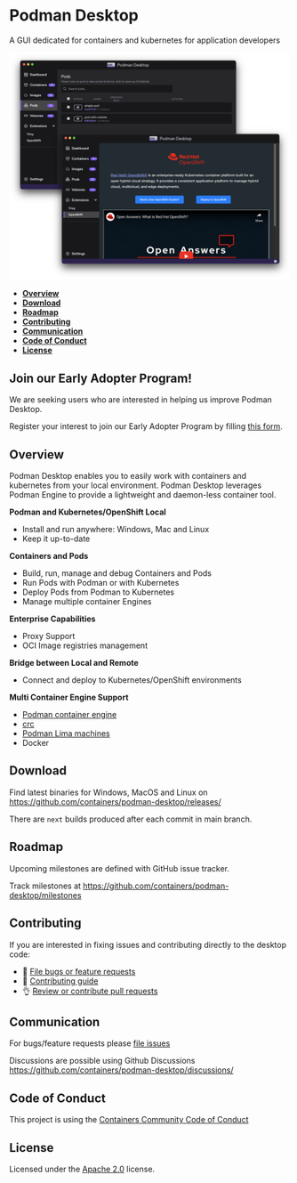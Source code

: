 # Podman Desktop
A GUI dedicated for containers and kubernetes for application developers

<p align="center">
  <img alt="Podman Desktop" src="/website/static/img/features/homepage.png">
</p>

- [**Overview**](#overview)
- [**Download**](#download)
- [**Roadmap**](#roadmap)
- [**Contributing**](#contributing)
- [**Communication**](#communication)
- [**Code of Conduct**](#code-of-conduct)
- [**License**](#license)

## Join our Early Adopter Program!

We are seeking users who are interested in helping us improve Podman Desktop.

Register your interest to join our Early Adopter Program by filling <a href="https://forms.gle/ow73dV7Ce3YLzoXH7" target="_blank">this form</a>.

## Overview

Podman Desktop enables you to easily work with containers and kubernetes from your local environment. Podman Desktop leverages Podman Engine to provide a lightweight and daemon-less container tool.

**Podman and Kubernetes/OpenShift Local**
- Install and run anywhere: Windows, Mac and Linux
- Keep it up-to-date

**Containers and Pods**
- Build, run, manage and debug Containers and Pods
- Run Pods with Podman or with Kubernetes
- Deploy Pods from Podman to Kubernetes
- Manage multiple container Engines

**Enterprise Capabilities**
- Proxy Support
- OCI Image registries management

**Bridge between Local and Remote**
- Connect and deploy to Kubernetes/OpenShift environments

**Multi Container Engine Support**
- [Podman container engine](https://github.com/containers/podman) 
- [crc](https://github.com/code-ready/crc)
- [Podman Lima machines](https://github.com/lima-vm/lima)
- Docker

## Download

Find latest binaries for Windows, MacOS and Linux on https://github.com/containers/podman-desktop/releases/

There are `next` builds produced after each commit in main branch.

## Roadmap
Upcoming milestones are defined with GitHub issue tracker.

Track milestones at https://github.com/containers/podman-desktop/milestones

## Contributing
If you are interested in fixing issues and contributing directly to the desktop code:
- :bug: [File bugs or feature requests](https://github.com/containers/podman-desktop/issues/new/choose)
- :checkered_flag: [Contributing guide](./CONTRIBUTING.md)
- :ok_hand: [Review or contribute pull requests](https://github.com/containers/podman-desktop/pulls)

## Communication

For bugs/feature requests please [file issues](https://github.com/containers/podman-desktop/issues/new/choose)

Discussions are possible using Github Discussions https://github.com/containers/podman-desktop/discussions/

## Code of Conduct

This project is using the [Containers Community Code of Conduct](https://github.com/containers/common/blob/main/CODE-OF-CONDUCT.md)

## License

Licensed under the [Apache 2.0](LICENSE) license.
